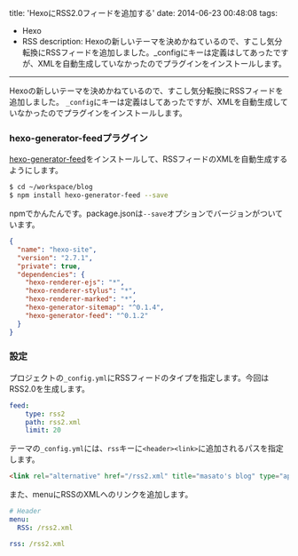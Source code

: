 title: 'HexoにRSS2.0フィードを追加する'
date: 2014-06-23 00:48:08
tags:
 - Hexo
 - RSS
description: Hexoの新しいテーマを決めかねているので、すこし気分転換にRSSフィードを追加しました。_configにキーは定義はしてあったですが、XMLを自動生成していなかったのでプラグインをインストールします。
---

Hexoの新しいテーマを決めかねているので、すこし気分転換にRSSフィードを追加しました。
`_config`にキーは定義はしてあったですが、XMLを自動生成していなかったのでプラグインをインストールします。


<!-- more -->

### hexo-generator-feedプラグイン

[hexo-generator-feed](https://github.com/hexojs/hexo-generator-feed)をインストールして、RSSフィードのXMLを自動生成するようにします。

``` bash
$ cd ~/workspace/blog
$ npm install hexo-generator-feed --save
```

npmでかんたんです。package.jsonは`--save`オプションでバージョンがついています。

``` json ~/workspace/blog/package.json
{
  "name": "hexo-site",
  "version": "2.7.1",
  "private": true,
  "dependencies": {
    "hexo-renderer-ejs": "*",
    "hexo-renderer-stylus": "*",
    "hexo-renderer-marked": "*",
    "hexo-generator-sitemap": "^0.1.4",
    "hexo-generator-feed": "^0.1.2"
  }
}
```

### 設定

プロジェクトの`_config.yml`にRSSフィードのタイプを指定します。今回はRSS2.0を生成します。

``` yml ~/workspace/blog/_config.yml
feed:
    type: rss2
    path: rss2.xml
    limit: 20
```

テーマの`_config.yml`には、`rss`キーに`<header><link>`に追加されるパスを指定します。

``` html
<link rel="alternative" href="/rss2.xml" title="masato's blog" type="application/atom+xml">
```

また、menuにRSSのXMLへのリンクを追加します。

``` yml ~/workspace/blog/themes/biture/_config.yml
# Header
menu:
  RSS: /rss2.xml

rss: /rss2.xml
```
